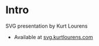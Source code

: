 # Intro

SVG presentation by Kurt Lourens

- Available at [svg.kurtlourens.com](https://svg.kurtlourens.com)
